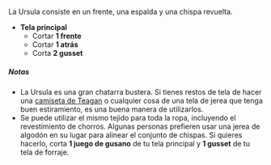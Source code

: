 La Ursula consiste en un frente, una espalda y una chispa revuelta.

- **Tela principal**
  - Cortar **1 frente**
  - Cortar **1 atrás**
  - Corta **2 gusset**

<Note>

##### Notas

- La Ursula es una gran chatarra bustera. Si tienes restos de tela de hacer una [camiseta de Teagan](/designs/teagan/) o cualquier cosa de una tela de jerea que tenga buen estiramiento, es una buena manera de utilizarlos.
- Se puede utilizar el mismo tejido para toda la ropa, incluyendo el revestimiento de chorros. Algunas personas prefieren usar una jerea de algodón en su lugar para alinear el conjunto de chispas. Si quieres hacerlo, corta **1 juego de gusano** de tu tela principal y **1 gusset** de tu tela de forraje.

</Note>
